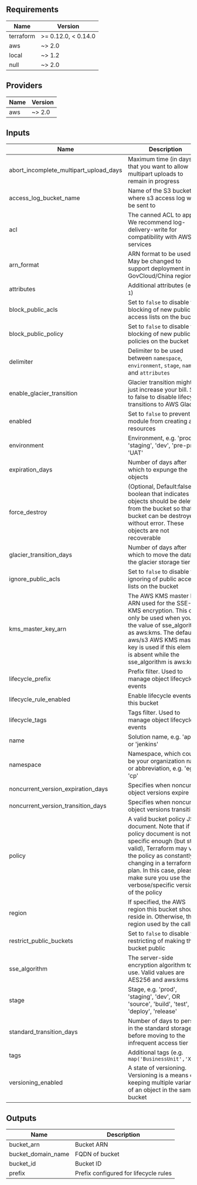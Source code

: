 ## Requirements

| Name | Version |
|------|---------|
| terraform | >= 0.12.0, < 0.14.0 |
| aws | ~> 2.0 |
| local | ~> 1.2 |
| null | ~> 2.0 |

## Providers

| Name | Version |
|------|---------|
| aws | ~> 2.0 |

## Inputs

| Name | Description | Type | Default | Required |
|------|-------------|------|---------|:--------:|
| abort\_incomplete\_multipart\_upload\_days | Maximum time (in days) that you want to allow multipart uploads to remain in progress | `number` | `5` | no |
| access\_log\_bucket\_name | Name of the S3 bucket where s3 access log will be sent to | `string` | `""` | no |
| acl | The canned ACL to apply. We recommend log-delivery-write for compatibility with AWS services | `string` | `"log-delivery-write"` | no |
| arn\_format | ARN format to be used. May be changed to support deployment in GovCloud/China regions. | `string` | `"arn:aws"` | no |
| attributes | Additional attributes (e.g. `1`) | `list(string)` | `[]` | no |
| block\_public\_acls | Set to `false` to disable the blocking of new public access lists on the bucket | `bool` | `true` | no |
| block\_public\_policy | Set to `false` to disable the blocking of new public policies on the bucket | `bool` | `true` | no |
| delimiter | Delimiter to be used between `namespace`, `environment`, `stage`, `name` and `attributes` | `string` | `"-"` | no |
| enable\_glacier\_transition | Glacier transition might just increase your bill. Set to false to disable lifecycle transitions to AWS Glacier. | `bool` | `false` | no |
| enabled | Set to `false` to prevent the module from creating any resources | `bool` | `true` | no |
| environment | Environment, e.g. 'prod', 'staging', 'dev', 'pre-prod', 'UAT' | `string` | `""` | no |
| expiration\_days | Number of days after which to expunge the objects | `number` | `90` | no |
| force\_destroy | (Optional, Default:false ) A boolean that indicates all objects should be deleted from the bucket so that the bucket can be destroyed without error. These objects are not recoverable | `bool` | `false` | no |
| glacier\_transition\_days | Number of days after which to move the data to the glacier storage tier | `number` | `60` | no |
| ignore\_public\_acls | Set to `false` to disable the ignoring of public access lists on the bucket | `bool` | `true` | no |
| kms\_master\_key\_arn | The AWS KMS master key ARN used for the SSE-KMS encryption. This can only be used when you set the value of sse\_algorithm as aws:kms. The default aws/s3 AWS KMS master key is used if this element is absent while the sse\_algorithm is aws:kms | `string` | `""` | no |
| lifecycle\_prefix | Prefix filter. Used to manage object lifecycle events | `string` | `""` | no |
| lifecycle\_rule\_enabled | Enable lifecycle events on this bucket | `bool` | `true` | no |
| lifecycle\_tags | Tags filter. Used to manage object lifecycle events | `map(string)` | `{}` | no |
| name | Solution name, e.g. 'app' or 'jenkins' | `string` | `""` | no |
| namespace | Namespace, which could be your organization name or abbreviation, e.g. 'eg' or 'cp' | `string` | `""` | no |
| noncurrent\_version\_expiration\_days | Specifies when noncurrent object versions expire | `number` | `90` | no |
| noncurrent\_version\_transition\_days | Specifies when noncurrent object versions transitions | `number` | `30` | no |
| policy | A valid bucket policy JSON document. Note that if the policy document is not specific enough (but still valid), Terraform may view the policy as constantly changing in a terraform plan. In this case, please make sure you use the verbose/specific version of the policy | `string` | `""` | no |
| region | If specified, the AWS region this bucket should reside in. Otherwise, the region used by the callee | `string` | `""` | no |
| restrict\_public\_buckets | Set to `false` to disable the restricting of making the bucket public | `bool` | `true` | no |
| sse\_algorithm | The server-side encryption algorithm to use. Valid values are AES256 and aws:kms | `string` | `"AES256"` | no |
| stage | Stage, e.g. 'prod', 'staging', 'dev', OR 'source', 'build', 'test', 'deploy', 'release' | `string` | `""` | no |
| standard\_transition\_days | Number of days to persist in the standard storage tier before moving to the infrequent access tier | `number` | `30` | no |
| tags | Additional tags (e.g. `map('BusinessUnit','XYZ')` | `map(string)` | `{}` | no |
| versioning\_enabled | A state of versioning. Versioning is a means of keeping multiple variants of an object in the same bucket | `bool` | `false` | no |

## Outputs

| Name | Description |
|------|-------------|
| bucket\_arn | Bucket ARN |
| bucket\_domain\_name | FQDN of bucket |
| bucket\_id | Bucket ID |
| prefix | Prefix configured for lifecycle rules |

